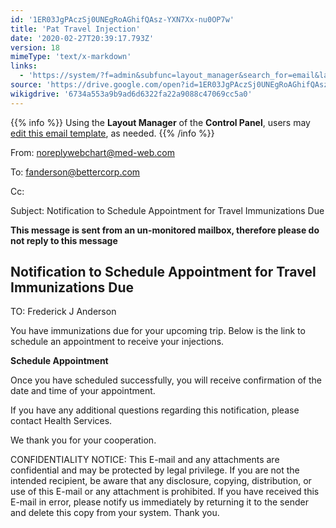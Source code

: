 ```yaml
---
id: '1ER03JgPAczSj0UNEgRoAGhifQAsz-YXN7Xx-nu0OP7w'
title: 'Pat Travel Injection'
date: '2020-02-27T20:39:17.793Z'
version: 18
mimeType: 'text/x-markdown'
links:
  - 'https://system/?f=admin&subfunc=layout_manager&search_for=email&layout_search=Go&lv_layout_manager_limit=0&opp=edit&doc_type=EIMMDUE&old_module=Email&old_name=Pat+Travel+Injection&active=0'
source: 'https://drive.google.com/open?id=1ER03JgPAczSj0UNEgRoAGhifQAsz-YXN7Xx-nu0OP7w'
wikigdrive: '6734a553a9b9ad6d6322fa22a9088c47069cc5a0'
---
```

{{% info %}}
Using the **Layout Manager** of the **Control Panel**, users may [edit this email template](https://system/?f=admin&subfunc=layout_manager&search_for=email&layout_search=Go&lv_layout_manager_limit=0&opp=edit&doc_type=EIMMDUE&old_module=Email&old_name=Pat+Travel+Injection&active=0), as needed.
{{% /info %}}

From: noreplywebchart@med-web.com

To: fanderson@bettercorp.com

Cc:

Subject: Notification to Schedule Appointment for Travel Immunizations Due

****This message is sent from an un-monitored mailbox, therefore please do not reply to this message****

## Notification to Schedule Appointment for Travel Immunizations Due

TO: Frederick J Anderson

You have immunizations due for your upcoming trip. Below is the link to schedule an appointment to receive your injections.

**Schedule Appointment**

Once you have scheduled successfully, you will receive confirmation of the date and time of your appointment.

If you have any additional questions regarding this notification, please contact Health Services.

We thank you for your cooperation.

CONFIDENTIALITY NOTICE: This E-mail and any attachments are confidential and may be protected by legal privilege. If you are not the intended recipient, be aware that any disclosure, copying, distribution, or use of this E-mail or any attachment is prohibited. If you have received this E-mail in error, please notify us immediately by returning it to the sender and delete this copy from your system. Thank you.
